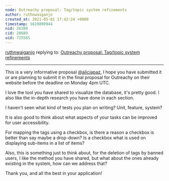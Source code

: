 ```yaml
---
node: Outreachy proposal: Tag/topic system refinements
author: ruthnwaiganjo
created_at: 2021-05-01 17:42:24 +0000
timestamp: 1619890944
nid: 26380
cid: 28689
uid: 725565
---
```




[ruthnwaiganjo](../profile/ruthnwaiganjo) replying to: [Outreachy proposal: Tag/topic system refinements](../notes/aliciapaz/04-28-2021/outreachy-proposal-tag-topic-system-refinements)

----
This is a very informative proposal [@aliciapaz](/profile/aliciapaz), I hope you have submitted it or are planning to submit it in the final proposal for Outreachy on their website before the deadline on Monday 4pm UTC.

I love the tool you have shared to visualize the database, it's pretty good. I also like the in-depth research you have done in each section.

I haven't seen what kind of tests you plan on writing? Unit, feature, system? 

It is also good to think about what aspects of your tasks can be improved for user accessibility.

For mapping the tags using a checkbox, is there a reason a checkbox is better than say maybe a drop-down? Is a checkbox what is used on displaying sub-items in a list of items?

Also, this is something just to think about, for the deletion of tags by banned users, I like the method you have shared, but what about the ones already existing in the system, how can we address that?

Thank you, and all the best in your application! 